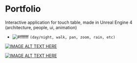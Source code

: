 # Portfolio
Interactive application for touch table, made in Unreal Engine 4
(architecture, people, ui, animation)

- ![#ffffff](https://placehold.it/15/f03c15/000000?text=+) `(day/night, walk, pan, zoom, rain, etc)
`

[![IMAGE ALT TEXT HERE](https://img.youtube.com/vi/WoNcib2gGJE/0.jpg)](https://www.youtube.com/watch?v=WoNcib2gGJE)

[![IMAGE ALT TEXT HERE](https://youtu.be/dwxfbSobQZc?t=9)](https://www.youtube.com/watch?v=dwxfbSobQZc&t=188s)
